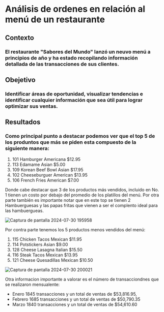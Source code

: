 # Análisis de ordenes en relación al menú de un restaurante
## Contexto
### El restaurante "Sabores del Mundo" lanzó un neuvo menú a principios de año y ha estado recopilando información detallada de las transacciones de sus clientes.
## Obejetivo
### Identificar áreas de oportunidad, visualizar tendencias e identificar cualquier información que sea útil para lograr optimizar sus ventas.
## Resultados
### Como principal punto a destacar podemos ver que el top 5 de los produntos que más se piden esta compuesto de la siguiente manera:
1. 101 Hamburger Americana $12.95
2. 113 Edamame Asian $5.00
3. 109 Korean Beef Bowl Asian $17.95
4. 102 Cheeseburguer American $13.95
5. 106 French Fries American $7.00

Donde cabe destacar que 3 de los productos más vendidos, incluido en No. 1 tienen un costo por debajo del promedio de los platillos del menú. Por otra parte también es importante notar que en este top se tienen 2 Hambuerguesas y las papas fritas que vienen a ser el complento ideal para las hambuergueas. 

![Captura de pantalla 2024-07-30 195958](https://github.com/user-attachments/assets/915bbd3d-ea30-4b49-9717-8fd9d4e48d6c)

Por contra parte tenemos los 5 productos menos vendidos del menú:
1. 115 Chicken Tacos Mexican $11.95
2. 114 Potstickers Asian $9.00
3. 128 Cheese Lasagna Italian $15.50
4. 116 Steak Tacos Mexican $13.95
5. 121 Cheese Quesadillas Mexican $10.50
   
![Captura de pantalla 2024-07-30 200021](https://github.com/user-attachments/assets/512b5c45-7ebb-4685-8d91-034070c9bb39)

Otra informacion importante a valorar es el número de transacciondnes que se realizaron mensualente:
- Enero 1845 transacciones y un total de ventas de $53,816.95,
- Febrero 1685 transacciones y un total de ventas de $50,790.35
- Marzo 1840 transacciones y un total de ventas de $54,610.60


